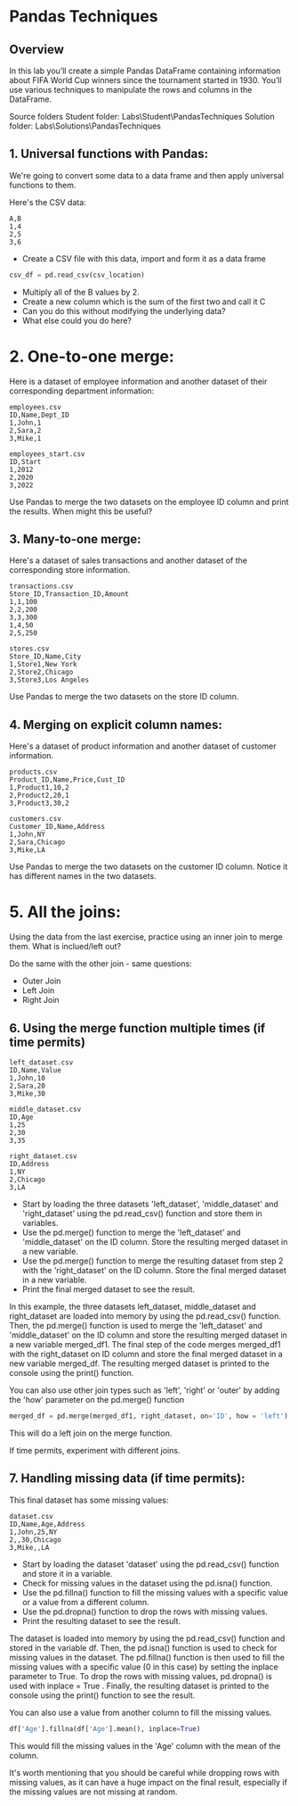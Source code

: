 # Pandas Techniques
 
## Overview
In this lab you’ll create a simple Pandas DataFrame containing information about FIFA World Cup winners since the tournament started in 1930. You’ll use various techniques to manipulate the rows and columns in the DataFrame.

Source folders
Student folder​: Labs\Student\PandasTechniques
Solution folder: Labs\Solutions\PandasTechniques


## 1. Universal functions with Pandas: 

We're going to convert some data to a data frame and then apply universal functions to them.

Here's the CSV data:

```csv
A,B
1,4
2,5
3,6
```

- Create a CSV file with this data, import and form it as a data frame

```python
csv_df = pd.read_csv(csv_location)
```

- Multiply all of the B values by 2.
- Create a new column which is the sum of the first two and call it C
- Can you do this without modifying the underlying data?
- What else could you do here?

# 2. One-to-one merge:
Here is a dataset of employee information and another dataset of their corresponding department information:

```csv
employees.csv
ID,Name,Dept_ID
1,John,1
2,Sara,2
3,Mike,1

employees_start.csv
ID,Start
1,2012
2,2020
3,2022
```
Use Pandas to merge the two datasets on the employee ID column and print the results.
When might this be useful?

## 3. Many-to-one merge: 
Here's a dataset of sales transactions and another dataset of the corresponding store information. 

```csv
transactions.csv
Store_ID,Transaction_ID,Amount
1,1,100
2,2,200
3,3,300
1,4,50
2,5,250

stores.csv
Store_ID,Name,City
1,Store1,New York
2,Store2,Chicago
3,Store3,Los Angeles
```

Use Pandas to merge the two datasets on the store ID column.

## 4. Merging on explicit column names: 

Here's a dataset of product information and another dataset of customer information. 

```csv
products.csv
Product_ID,Name,Price,Cust_ID
1,Product1,10,2
2,Product2,20,1
3,Product3,30,2

customers.csv
Customer_ID,Name,Address
1,John,NY
2,Sara,Chicago
3,Mike,LA
```

Use Pandas to merge the two datasets on the customer ID column. Notice it has different names in the two datasets.

# 5. All the joins: 
Using the data from the last exercise, practice using an inner join to merge them. What is inclued/left out?

Do the same with the other join - same questions:

- Outer Join
- Left Join
- Right Join



## 6. Using the merge function multiple times (if time permits) 

```csv
left_dataset.csv
ID,Name,Value
1,John,10
2,Sara,20
3,Mike,30

middle_dataset.csv
ID,Age
1,25
2,30
3,35

right_dataset.csv
ID,Address
1,NY
2,Chicago
3,LA
```

- Start by loading the three datasets 'left_dataset', 'middle_dataset' and 'right_dataset' using the pd.read_csv() function and store them in variables.
- Use the pd.merge() function to merge the 'left_dataset' and 'middle_dataset' on the ID column. Store the resulting merged dataset in a new variable.
- Use the pd.merge() function to merge the resulting dataset from step 2 with the 'right_dataset' on the ID column. Store the final merged dataset in a new variable.
- Print the final merged dataset to see the result.

In this example, the three datasets left_dataset, middle_dataset and right_dataset are loaded into memory by using the pd.read_csv() function. Then, the pd.merge() function is used to merge the 'left_dataset' and 'middle_dataset' on the ID column and store the resulting merged dataset in a new variable merged_df1. The final step of the code merges merged_df1 with the right_dataset on ID column and store the final merged dataset in a new variable merged_df. The resulting merged dataset is printed to the console using the print() function.

You can also use other join types such as 'left', 'right' or 'outer' by adding the 'how' parameter on the pd.merge() function

```python
merged_df = pd.merge(merged_df1, right_dataset, on='ID', how = 'left')
```
This will do a left join on the merge function.

If time permits, experiment with different joins.

## 7. Handling missing data (if time permits): 

This final dataset has some missing values:

```csv
dataset.csv
ID,Name,Age,Address
1,John,25,NY
2,,30,Chicago
3,Mike,,LA
```

- Start by loading the dataset 'dataset' using the pd.read_csv() function and store it in a variable.
- Check for missing values in the dataset using the pd.isna() function.
- Use the pd.fillna() function to fill the missing values with a specific value or a value from a different column.
- Use the pd.dropna() function to drop the rows with missing values.
- Print the resulting dataset to see the result.

The dataset is loaded into memory by using the pd.read_csv() function and stored in the variable df. Then, the pd.isna() function is used to check for missing values in the dataset. The pd.fillna() function is then used to fill the missing values with a specific value (0 in this case) by setting the inplace parameter to True. To drop the rows with missing values, pd.dropna() is used with inplace = True . Finally, the resulting dataset is printed to the console using the print() function to see the result.

You can also use a value from another column to fill the missing values.

```python
df['Age'].fillna(df['Age'].mean(), inplace=True)
```

This would fill the missing values in the 'Age' column with the mean of the column.

It's worth mentioning that you should be careful while dropping rows with missing values, as it can have a huge impact on the final result, especially if the missing values are not missing at random.